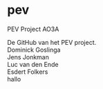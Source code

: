 # pev
PEV Project AO3A

De GitHub van het PEV project.<br>
Dominick Goslinga<br>
Jens Jonkman<br>
Luc van den Ende<br>
Esdert Folkers<br>
hallo
